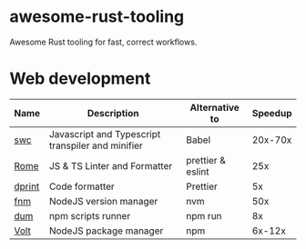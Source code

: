 # awesome-rust-tooling
Awesome Rust tooling for fast, correct workflows.

# Web development
| Name | Description | Alternative to | Speedup |
| ---- | ----------- | -------------- | ------- |
| [swc](https://swc.rs/) | Javascript and Typescript transpiler and minifier | Babel | 20x-70x |
| [Rome](https://rome.tools/) | JS & TS Linter and Formatter | prettier & eslint | 25x |
| [dprint](https://github.com/dprint/dprint) | Code formatter | Prettier | 5x |
| [fnm](https://github.com/Schniz/fnm) | NodeJS version manager | nvm | 50x |
| [dum](https://github.com/egoist/dum) | npm scripts runner | npm run | 8x |
| [Volt](https://github.com/dimensionhq/volt) | NodeJS package manager | npm | 6x-12x |

